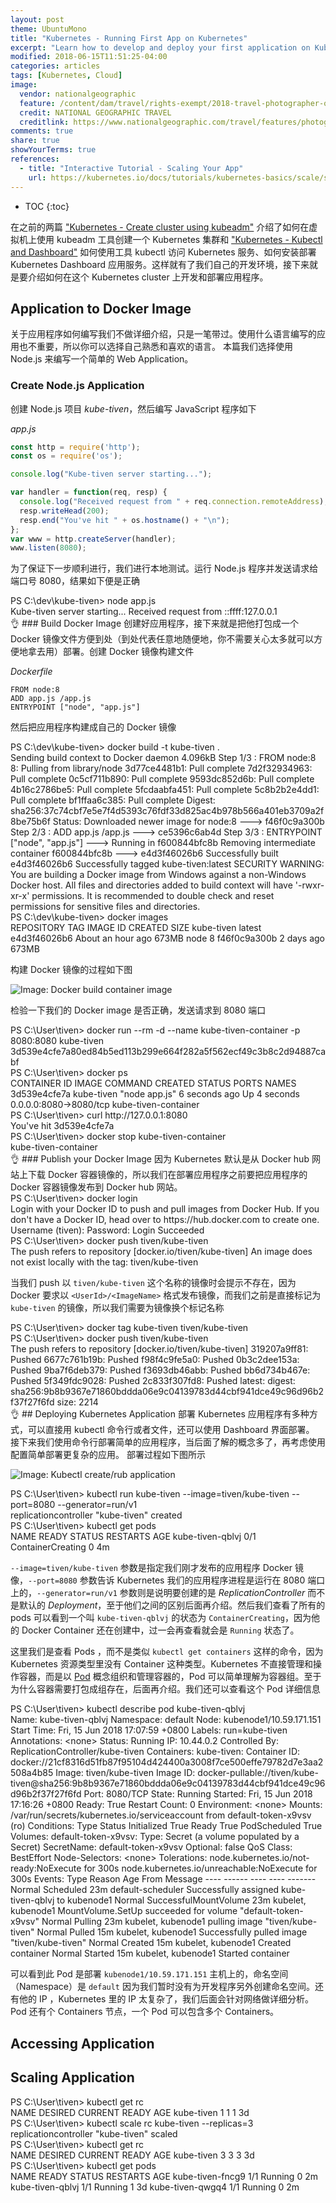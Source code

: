 ```yaml
---
layout: post
theme: UbuntuMono
title: "Kubernetes - Running First App on Kubernetes"
excerpt: "Learn how to develop and deploy your first application on Kubernetes cluster."
modified: 2018-06-15T11:51:25-04:00
categories: articles
tags: [Kubernetes, Cloud]
image:
  vendor: nationalgeographic
  feature: /content/dam/travel/rights-exempt/2018-travel-photographer-of-the-year/2018-tpc-animals/malabar-pied-hornbills.ngsversion.1526674260421.adapt.885.1.jpg
  credit: NATIONAL GEOGRAPHIC TRAVEL
  creditlink: https://www.nationalgeographic.com/travel/features/photography/wildlife-landscapes-worth-trip/
comments: true
share: true
showYourTerms: true
references:
  - title: "Interactive Tutorial - Scaling Your App"
    url: https://kubernetes.io/docs/tutorials/kubernetes-basics/scale/scale-interactive/
---
```


<style>
.showyourterms.kubemaster .type:before {
  content: "root@kubemaster:~# "
}
.showyourterms.kubenode1 .type:before {
  content: "root@kubenode1:~# "
}
.showyourterms.kube-tiven .type:before {
  content: "PS C:\\dev\\kube-tiven> "
}
.showyourterms.tiven .type:before {
  content: "PS C:\\User\\tiven> "
}
</style>

* TOC
{:toc}

在之前的两篇 ["Kubernetes - Create cluster using kubeadm"](/articles/kubernetes-create-cluster-using-kubeadm/) 介绍了如何在虚拟机上使用 kubeadm 工具创建一个 Kubernetes 集群和 ["Kubernetes - Kubectl and Dashboard"](/articles/kubernetes-kubectl-and-dashboard/) 如何使用工具 kubectl 访问 Kubernetes 服务、如何安装部署 Kubernetes Dashboard 应用服务。这样就有了我们自己的开发环境，接下来就是要介绍如何在这个 Kubernetes cluster 上开发和部署应用程序。

## Application to Docker Image
关于应用程序如何编写我们不做详细介绍，只是一笔带过。使用什么语言编写的应用也不重要，所以你可以选择自己熟悉和喜欢的语言。
本篇我们选择使用 Node.js 来编写一个简单的 Web Application。

### Create Node.js Application
创建 Node.js 项目 *kube-tiven*，然后编写 JavaScript 程序如下

*app.js*
```javascript
const http = require('http');
const os = require('os');

console.log("Kube-tiven server starting...");

var handler = function(req, resp) {
  console.log("Received request from " + req.connection.remoteAddress);
  resp.writeHead(200);
  resp.end("You've hit " + os.hostname() + "\n");
};
var www = http.createServer(handler);
www.listen(8080);
```
为了保证下一步顺利进行，我们进行本地测试。运行 Node.js 程序并发送请求给端口号 8080，结果如下便是正确
<div class='showyourterms kube-tiven' data-title="Powershell on Laptop">
  <div class='showyourterms-container'>
    <div class='type green' data-action='command' data-delay='400'>node app.js</div>
    <div class='lines' data-delay='400'>
Kube-tiven server starting...
Received request from ::ffff:127.0.0.1
    </div>
  </div>
</div>
👌
### Build Docker Image
创建好应用程序，接下来就是把他打包成一个 Docker 镜像文件方便到处（到处代表任意地随便地，你不需要关心太多就可以方便地拿去用）部署。创建 Docker 镜像构建文件

*Dockerfile*
```
FROM node:8
ADD app.js /app.js
ENTRYPOINT ["node", "app.js"]
```
然后把应用程序构建成自己的 Docker 镜像
<div class='showyourterms kube-tiven' data-title="Powershell on Laptop">
  <div class='showyourterms-container'>
    <div class='type green' data-action='command' data-delay='400'>docker build -t kube-tiven .</div>
    <div class='lines' data-delay='400'>
Sending build context to Docker daemon  4.096kB
Step 1/3 : FROM node:8
8: Pulling from library/node
3d77ce4481b1: Pull complete
7d2f32934963: Pull complete
0c5cf711b890: Pull complete
9593dc852d6b: Pull complete
4b16c2786be5: Pull complete
5fcdaabfa451: Pull complete
5c8b2b2e4dd1: Pull complete
bf1ffaa6c385: Pull complete
Digest: sha256:37c74cbf7e5e7f4d5393c76fdf33d825ac4b978b566a401eb3709a2f8be75b6f
Status: Downloaded newer image for node:8
 ---> f46f0c9a300b
Step 2/3 : ADD app.js /app.js
 ---> ce5396c6ab4d
Step 3/3 : ENTRYPOINT ["node", "app.js"]
 ---> Running in f600844bfc8b
Removing intermediate container f600844bfc8b
 ---> e4d3f46026b6
Successfully built e4d3f46026b6
Successfully tagged kube-tiven:latest
SECURITY WARNING: You are building a Docker image from Windows against a non-Windows Docker host. All files and directories added to build context will have '-rwxr-xr-x' permissions. It is recommended to double check and reset permissions for sensitive files and directories.
    </div>
    <div class='type green' data-action='command' data-delay='400'>docker images</div>
    <div class='lines' data-delay='400'>
REPOSITORY                                               TAG                 IMAGE ID            CREATED             SIZE
kube-tiven                                               latest              e4d3f46026b6        About an hour ago   673MB
node                                                     8                   f46f0c9a300b        2 days ago          673MB
    </div>
  </div>
</div>


构建 Docker 镜像的过程如下图

![Image: Docker build container image](/images/cloud/kubernetes/docker-build-container-image.png)

检验一下我们的 Docker image 是否正确，发送请求到 8080 端口
<div class='showyourterms tiven' data-title="Powershell on Laptop">
  <div class='showyourterms-container'>
    <div class='type green' data-action='command' data-delay='400'>docker run --rm -d --name kube-tiven-container -p 8080:8080 kube-tiven</div>
    <div class='lines' data-delay='400'>
3d539e4cfe7a80ed84b5ed113b299e664f282a5f562ecf49c3b8c2d94887cabf
    </div>
    <div class='type green' data-action='command' data-delay='400'>docker ps</div>
    <div class='lines' data-delay='400'>
CONTAINER ID        IMAGE               COMMAND                  CREATED             STATUS              PORTS                     NAMES
3d539e4cfe7a        kube-tiven          "node app.js"            6 seconds ago       Up 4 seconds        0.0.0.0:8080->8080/tcp              kube-tiven-container
    </div>
    <div class='type green' data-action='command' data-delay='400'>curl http://127.0.0.1:8080</div>
    <div class='lines' data-delay='400'>
You've hit 3d539e4cfe7a
    </div>
    <div class='type green' data-action='command' data-delay='400'>docker stop kube-tiven-container</div>
    <div class='lines' data-delay='400'>
kube-tiven-container
    </div>
  </div>
</div>
👌
### Publish your Docker Image
因为 Kubernetes 默认是从 Docker hub 网站上下载 Docker 容器镜像的，所以我们在部署应用程序之前要把应用程序的 Docker 容器镜像发布到 Docker hub 网站。

<div class='showyourterms tiven' data-title="Powershell on Laptop">
  <div class='showyourterms-container'>
    <div class='type green' data-action='command' data-delay='400'>docker login</div>
    <div class='lines' data-delay='400'>
Login with your Docker ID to push and pull images from Docker Hub. If you don't have a Docker ID, head over to https://hub.docker.com to create one.
Username (tiven):
Password:
Login Succeeded
    </div>
    <div class='type green' data-action='command' data-delay='400'>docker push tiven/kube-tiven</div>
    <div class='lines' data-delay='400'>
The push refers to repository [docker.io/tiven/kube-tiven]
An image does not exist locally with the tag: tiven/kube-tiven
    </div>
  </div>
</div>

当我们 push 以 `tiven/kube-tiven` 这个名称的镜像时会提示不存在，因为 Docker 要求以 `<UserId>/<ImageName>` 格式发布镜像，而我们之前是直接标记为 `kube-tiven` 的镜像，所以我们需要为镜像换个标记名称

<div class='showyourterms tiven' data-title="Powershell on Laptop">
  <div class='showyourterms-container'>
    <div class='type green' data-action='command' data-delay='400'>docker tag kube-tiven tiven/kube-tiven</div>
    <div class='type green' data-action='command' data-delay='400'>docker push tiven/kube-tiven</div>
    <div class='lines' data-delay='400'>
The push refers to repository [docker.io/tiven/kube-tiven]
319207a9ff81: Pushed
6677c761b19b: Pushed
f98f4c9fe5a0: Pushed
0b3c2dee153a: Pushed
9ba7f6deb379: Pushed
f3693db46abb: Pushed
bb6d734b467e: Pushed
5f349fdc9028: Pushed
2c833f307fd8: Pushed
latest: digest: sha256:9b8b9367e71860bddda06e9c04139783d44cbf941dce49c96d96b2f37f27f6fd size: 2214
    </div>
  </div>
</div>
👌
## Deploying Kubernetes Application
部署 Kubernetes 应用程序有多种方式，可以直接用 kubectl 命令行或者文件，还可以使用 Dashboard 界面部署。
接下来我们使用命令行部署简单的应用程序，当后面了解的概念多了，再考虑使用配置简单部署更复杂的应用。
部署过程如下图所示

![Image: Kubectl create/rub application](/images/cloud/kubernetes/Kubectl-create-application.png)

<div class='showyourterms tiven' data-title="Powershell on Laptop">
  <div class='showyourterms-container'>
    <div class='type green' data-action='command' data-delay='400'>kubectl run kube-tiven --image=tiven/kube-tiven --port=8080 --generator=run/v1</div>
    <div class='lines' data-delay='400'>
replicationcontroller "kube-tiven" created
    </div>
    <div class='type green' data-action='command' data-delay='400'>kubectl get pods</div>
    <div class='lines' data-delay='400'>
NAME               READY     STATUS              RESTARTS   AGE
kube-tiven-qblvj   0/1       ContainerCreating   0          4m
    </div>
  </div>
</div>

`--image=tiven/kube-tiven` 参数是指定我们刚才发布的应用程序 Docker 镜像，`--port=8080` 参数告诉 Kubernetes 我们的应用程序进程是运行在 8080 端口上的，`--generator=run/v1` 参数则是说明要创建的是 *ReplicationController* 而不是默认的 *Deployment*，至于他们之间的区别后面再介绍。然后我们查看了所有的 pods 可以看到一个叫 `kube-tiven-qblvj` 的状态为 `ContainerCreating`，因为他的 Docker Container 还在创建中，过一会再查看就会是 `Running` 状态了。

这里我们是查看 Pods ，而不是类似 `kubectl get containers` 这样的命令，因为 Kubernetes 资源类型里没有 Container 这种类型。Kubernetes 不直接管理和操作容器，而是以 [Pod][pods] 概念组织和管理容器的，Pod 可以简单理解为容器组。至于为什么容器需要打包成组存在，后面再介绍。我们还可以查看这个 Pod 详细信息

<div class='showyourterms tiven' data-title="Powershell on Laptop">
  <div class='showyourterms-container'>
    <div class='type green' data-action='command' data-delay='400'>kubectl describe pod kube-tiven-qblvj</div>
    <div class='lines' data-delay='400'>
Name:           kube-tiven-qblvj
Namespace:      default
Node:           kubenode1/10.59.171.151
Start Time:     Fri, 15 Jun 2018 17:07:59 +0800
Labels:         run=kube-tiven
Annotations:    &lt;none&gt;
Status:         Running
IP:             10.44.0.2
Controlled By:  ReplicationController/kube-tiven
Containers:
  kube-tiven:
    Container ID:   docker://21cf8316d51fb87f95104d424400a3008f7ce500effe79782d7e3aa2508a4b85
    Image:          tiven/kube-tiven
    Image ID:       docker-pullable://tiven/kube-tiven@sha256:9b8b9367e71860bddda06e9c04139783d44cbf941dce49c96d96b2f37f27f6fd
    Port:           8080/TCP
    State:          Running
      Started:      Fri, 15 Jun 2018 17:16:26 +0800
    Ready:          True
    Restart Count:  0
    Environment:    &lt;none&gt;
    Mounts:
      /var/run/secrets/kubernetes.io/serviceaccount from default-token-x9vsv (ro)
Conditions:
  Type           Status
  Initialized    True
  Ready          True
  PodScheduled   True
Volumes:
  default-token-x9vsv:
    Type:        Secret (a volume populated by a Secret)
    SecretName:  default-token-x9vsv
    Optional:    false
QoS Class:       BestEffort
Node-Selectors:  &lt;none&gt;
Tolerations:     node.kubernetes.io/not-ready:NoExecute for 300s
                 node.kubernetes.io/unreachable:NoExecute for 300s
Events:
  Type    Reason                 Age   From                Message
  ----    ------                 ----  ----                -------
  Normal  Scheduled              23m   default-scheduler   Successfully assigned kube-tiven-qblvj to kubenode1
  Normal  SuccessfulMountVolume  23m   kubelet, kubenode1  MountVolume.SetUp succeeded for volume "default-token-x9vsv"
  Normal  Pulling                23m   kubelet, kubenode1  pulling image "tiven/kube-tiven"
  Normal  Pulled                 15m   kubelet, kubenode1  Successfully pulled image "tiven/kube-tiven"
  Normal  Created                15m   kubelet, kubenode1  Created container
  Normal  Started                15m   kubelet, kubenode1  Started container
    </div>
  </div>
</div>

可以看到此 Pod 是部署 `kubenode1/10.59.171.151` 主机上的，命名空间（Namespace）是 `default` 因为我们暂时没有为开发程序另外创建命名空间。还有他的 IP ，Kubernetes 里的 IP 太复杂了，我们后面会针对网络做详细分析。Pod 还有个 Containers 节点，一个 Pod 可以包含多个 Containers。

## Accessing Application


## Scaling Application

<div class='showyourterms tiven' data-title="Powershell on Laptop">
  <div class='showyourterms-container'>
    <div class='type green' data-action='command' data-delay='400'>kubectl get rc</div>
    <div class='lines' data-delay='400'>
NAME         DESIRED   CURRENT   READY     AGE
kube-tiven   1         1         1         3d
    </div>
    <div class='type green' data-action='command' data-delay='400'>kubectl scale rc kube-tiven --replicas=3</div>
    <div class='lines' data-delay='400'>
replicationcontroller "kube-tiven" scaled
    </div>
    <div class='type green' data-action='command' data-delay='400'>kubectl get rc</div>
    <div class='lines' data-delay='400'>
NAME         DESIRED   CURRENT   READY     AGE
kube-tiven   3         3         3         3d
    </div>
    <div class='type green' data-action='command' data-delay='400'>kubectl get pods</div>
    <div class='lines' data-delay='400'>
NAME               READY     STATUS    RESTARTS   AGE
kube-tiven-fncg9   1/1       Running   0          2m
kube-tiven-qblvj   1/1       Running   1          3d
kube-tiven-qwgq4   1/1       Running   0          2m
    </div>
  </div>
</div>










[pods]:https://kubernetes.io/docs/concepts/workloads/pods/pod-overview/
